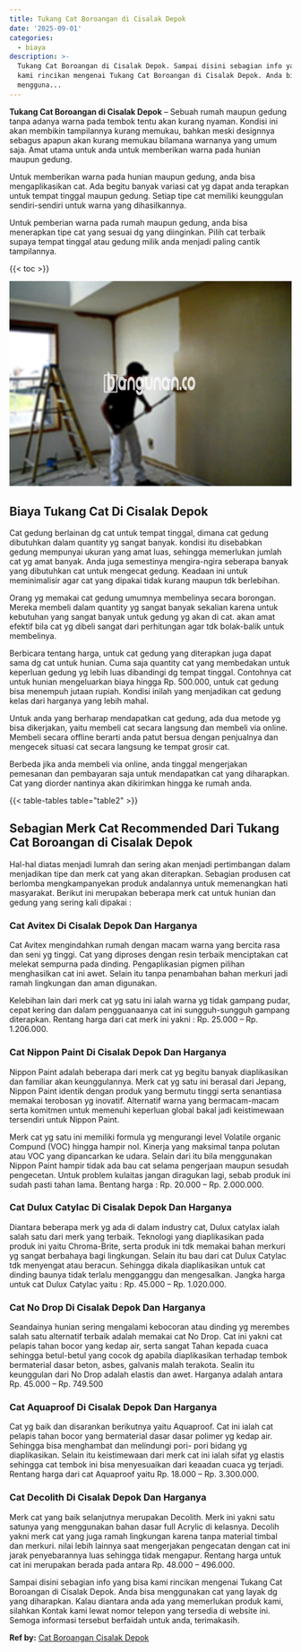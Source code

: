 ```yaml
---
title: Tukang Cat Boroangan di Cisalak Depok
date: '2025-09-01'
categories:
  - biaya
description: >-
  Tukang Cat Boroangan di Cisalak Depok. Sampai disini sebagian info yang bisa
  kami rincikan mengenai Tukang Cat Boroangan di Cisalak Depok. Anda bisa
  mengguna...
---
```


**Tukang Cat Boroangan di Cisalak Depok** – Sebuah rumah maupun gedung tanpa adanya warna pada tembok tentu akan kurang nyaman. Kondisi ini akan membikin tampilannya kurang memukau, bahkan meski designnya sebagus apapun akan kurang memukau bilamana warnanya yang umum saja. Amat utama untuk anda untuk memberikan warna pada hunian maupun gedung.

Untuk memberikan warna pada hunian maupun gedung, anda bisa mengaplikasikan cat. Ada begitu banyak variasi cat yg dapat anda terapkan untuk tempat tinggal maupun gedung. Setiap tipe cat memiliki keunggulan sendiri-sendiri untuk warna yang dihasilkannya.

Untuk pemberian warna pada rumah maupun gedung, anda bisa menerapkan tipe cat yang sesuai dg yang diinginkan. Pilih cat terbaik supaya tempat tinggal atau gedung milik anda menjadi paling cantik tampilannya.

{{< toc >}}

![Tukang Cat Boroangan di Cisalak Depok](/images/jasa-cat-murah42.png)

## Biaya Tukang Cat Di Cisalak Depok

Cat gedung berlainan dg cat untuk tempat tinggal, dimana cat gedung dibutuhkan dalam quantity yg sangat banyak. kondisi itu disebabkan gedung mempunyai ukuran yang amat luas, sehingga memerlukan jumlah cat yg amat banyak. Anda juga semestinya mengira-ngira seberapa banyak yang dibutuhkan cat untuk mengecat gedung. Keadaan ini untuk meminimalisir agar cat yang dipakai tidak kurang maupun tdk berlebihan.

Orang yg memakai cat gedung umumnya membelinya secara borongan. Mereka membeli dalam quantity yg sangat banyak sekalian karena untuk kebutuhan yang sangat banyak untuk gedung yg akan di cat. akan amat efektif bila cat yg dibeli sangat dari perhitungan agar tdk bolak-balik untuk membelinya.

Berbicara tentang harga, untuk cat gedung yang diterapkan juga dapat sama dg cat untuk hunian. Cuma saja quantity cat yang membedakan untuk keperluan gedung yg lebih luas dibandingi dg tempat tinggal. Contohnya cat untuk hunian mengeluarkan biaya hingga Rp. 500.000, untuk cat gedung bisa menempuh jutaan rupiah. Kondisi inilah yang menjadikan cat gedung kelas dari harganya yang lebih mahal.

Untuk anda yang berharap mendapatkan cat gedung, ada dua metode yg bisa dikerjakan, yaitu membeli cat secara langsung dan membeli via online. Membeli secara offline berarti anda patut bersua dengan penjualnya dan mengecek situasi cat secara langsung ke tempat grosir cat.

Berbeda jika anda membeli via online, anda tinggal mengerjakan pemesanan dan pembayaran saja untuk mendapatkan cat yang diharapkan. Cat yang diorder nantinya akan dikirimkan hingga ke rumah anda.

{{< table-tables table="table2" >}}

## Sebagian Merk Cat Recommended Dari Tukang Cat Boroangan di Cisalak Depok

Hal-hal diatas menjadi lumrah dan sering akan menjadi pertimbangan dalam menjadikan tipe dan merk cat yang akan diterapkan. Sebagian produsen cat berlomba mengkampanyekan produk andalannya untuk memenangkan hati masyarakat. Berikut ini merupakan beberapa merk cat untuk hunian dan gedung yang sering kali dipakai :

### Cat Avitex Di Cisalak Depok Dan Harganya

Cat Avitex mengindahkan rumah dengan macam warna yang bercita rasa dan seni yg tinggi. Cat yang diproses dengan resin terbaik menciptakan cat melekat sempurna pada dinding. Pengaplikasian pigmen pilihan menghasilkan cat ini awet. Selain itu tanpa penambahan bahan merkuri jadi ramah lingkungan dan aman digunakan.

Kelebihan lain dari merk cat yg satu ini ialah warna yg tidak gampang pudar, cepat kering dan dalam pengguanaanya cat ini sungguh-sungguh gampang diterapkan. Rentang harga dari cat merk ini yakni : Rp. 25.000 – Rp. 1.206.000.

### Cat Nippon Paint Di Cisalak Depok Dan Harganya

Nippon Paint adalah beberapa dari merk cat yg begitu banyak diaplikasikan dan familiar akan keunggulannya. Merk cat yg satu ini berasal dari Jepang, Nippon Paint identik dengan produk yang bermutu tinggi serta senantiasa memakai terobosan yg inovatif. Alternatif warna yang bermacam-macam serta komitmen untuk memenuhi keperluan global bakal jadi keistimewaan tersendiri untuk Nippon Paint.

Merk cat yg satu ini memiliki formula yg mengurangi level Volatile organic Compund (VOC) hingga hampir nol. Kinerja yang maksimal tanpa polutan atau VOC yang dipancarkan ke udara. Selain dari itu bila menggunakan Nippon Paint hampir tidak ada bau cat selama pengerjaan maupun sesudah pengecetan. Untuk problem kulaitas jangan diragukan lagi, sebab produk ini sudah pasti tahan lama. Bentang harga : Rp. 20.000 – Rp. 2.000.000.

### Cat Dulux Catylac Di Cisalak Depok Dan Harganya

Diantara beberapa merk yg ada di dalam industry cat, Dulux catylax ialah salah satu dari merk yang terbaik. Teknologi yang diaplikasikan pada produk ini yaitu Chroma-Brite, serta produk ini tdk memakai bahan merkuri yg sangat berbahaya bagi lingkungan. Selain itu bau dari cat Dulux Catylac tdk menyengat atau beracun. Sehingga dikala diaplikasikan untuk cat dinding baunya tidak terlalu mengganggu dan mengesalkan. Jangka harga untuk cat Dulux Catylac yaitu : Rp. 45.000 – Rp. 1.020.000.

### Cat No Drop Di Cisalak Depok Dan Harganya

Seandainya hunian sering mengalami kebocoran atau dinding yg merembes salah satu alternatif terbaik adalah memakai cat No Drop. Cat ini yakni cat pelapis tahan bocor yang kedap air, serta sangat Tahan kepada cuaca sehingga betul-betul yang cocok dg apabila diaplikasikan terhadap tembok bermaterial dasar beton, asbes, galvanis malah terakota. Sealin itu keunggulan dari No Drop adalah elastis dan awet. Harganya adalah antara Rp. 45.000 – Rp. 749.500

### Cat Aquaproof Di Cisalak Depok Dan Harganya

Cat yg baik dan disarankan berikutnya yaitu Aquaproof. Cat ini ialah cat pelapis tahan bocor yang bermaterial dasar dasar polimer yg kedap air. Sehingga bisa menghambat dan melindungi pori- pori bidang yg diaplikasikan. Selain itu keistimewaan dari merk cat ini ialah sifat yg elastis sehingga cat tembok ini bisa menyesuaikan dari keaadan cuaca yg terjadi. Rentang harga dari cat Aquaproof yaitu Rp. 18.000 – Rp. 3.300.000.

### Cat Decolith Di Cisalak Depok Dan Harganya

Merk cat yang baik selanjutnya merupakan Decolith. Merk ini yakni satu satunya yang menggunakan bahan dasar full Acrylic di kelasnya. Decolih yakni merk cat yang juga ramah lingkungan karena tanpa material timbal dan merkuri. nilai lebih lainnya saat mengerjakan pengecatan dengan cat ini jarak penyebarannya luas sehingga tidak mengapur. Rentang harga untuk cat ini merupakan berada pada antara Rp. 48.000 – 496.000.

Sampai disini sebagian info yang bisa kami rincikan mengenai Tukang Cat Boroangan di Cisalak Depok. Anda bisa menggunakan cat yang layak dg yang diharapkan. Kalau diantara anda ada yang memerlukan produk kami, silahkan Kontak kami lewat nomor telepon yang tersedia di website ini. Semoga informasi tersebut berfaidah untuk anda, terimakasih.

**Ref by:** [Cat Boroangan Cisalak Depok](https://id.wikipedia.org/wiki/Cat)
